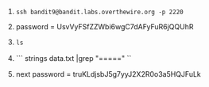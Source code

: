 
1. ```ssh bandit9@bandit.labs.overthewire.org -p 2220```

2. password = UsvVyFSfZZWbi6wgC7dAFyFuR6jQQUhR

3. ```ls ```

4. ``` strings data.txt |grep "=====" ``　

5. next password = truKLdjsbJ5g7yyJ2X2R0o3a5HQJFuLk
